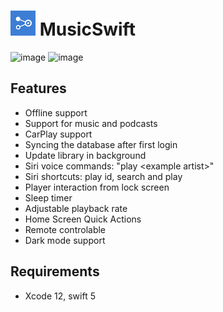 # ![Logo](https://github.com/BLeeEZ/amperfy/blob/master/AmperfyKit/Assets/Assets.xcassets/AppIcon.appiconset/Icon-40.png) MusicSwift

![image](https://github.com/roysaurabh000/SwiftMusic/assets/45775659/d7c69aad-a64d-4c9f-96e0-757b452caef4)
![image](https://github.com/roysaurabh000/SwiftMusic/assets/45775659/045bcfad-50a6-4212-a324-a39f61f5e0cc)


## Features

- Offline support
- Support for music and podcasts
- CarPlay support
- Syncing the database after first login
- Update library in background
- Siri voice commands: "play \<example artist\>"
- Siri shortcuts: play id, search and play
- Player interaction from lock screen
- Sleep timer
- Adjustable playback rate
- Home Screen Quick Actions
- Remote controlable
- Dark mode support

## Requirements

* Xcode 12, swift 5


